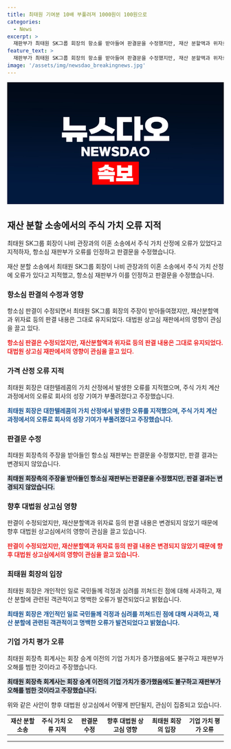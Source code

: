 ```yaml
---
title: 최태원 기여분 10배 부풀려져 1000원이 100원으로
categories:
  - News
excerpt: >
  재판부가 최태원 SK그룹 회장의 항소를 받아들여 판결문을 수정했지만, 재산 분할액과 위자료 등의 판결 내용은 그대로 유지됐습니다. 주식 가치 산정에 대한 오류를 지적한 최 회장은 1994년 대한텔레콤 주식 취득 시의 가치를 강조하며 항소했고, 회계사를 통해 이를 뒷받침했습니다. 이에 항소심 재판부는 주장을 받아들여 판결문을 수정했지만, 판결 내용은 변하지 않았습니다. 앞으로 대법원 상고심 재판에서 이 사안의 영향이 크게 논의될 전망입니다.
feature_text: >
  재판부가 최태원 SK그룹 회장의 항소를 받아들여 판결문을 수정했지만, 재산 분할액과 위자료 등의 판결 내용은 그대로 유지됐습니다. 주식 가치 산정에 대한 오류를 지적한 최 회장은 1994년 대한텔레콤 주식 취득 시의 가치를 강조하며 항소했고, 회계사를 통해 이를 뒷받침했습니다. 이에 항소심 재판부는 주장을 받아들여 판결문을 수정했지만, 판결 내용은 변하지 않았습니다. 앞으로 대법원 상고심 재판에서 이 사안의 영향이 크게 논의될 전망입니다.
image: '/assets/img/newsdao_breakingnews.jpg'
---
```


<p><img src="/assets/img/newsdao_breakingnews.jpg" alt="firstkoreanews 속보" /></p>

<h2 data-ke-size="size26">재산 분할 소송에서의 주식 가치 오류 지적</h2>

<p data-ke-size="size16">최태원 SK그룹 회장이 나비 관장과의 이혼 소송에서 주식 가치 산정에 오류가 있었다고 지적하자, 항소심 재판부가 오류를 인정하고 판결문을 수정했습니다.</p>

<p>재산 분할 소송에서 최태원 SK그룹 회장이 나비 관장과의 이혼 소송에서 주식 가치 산정에 오류가 있다고 지적했고, 항소심 재판부가 이를 인정하고 판결문을 수정했습니다.</p>

<h3>항소심 판결의 수정과 영향</h3>

<p data-ke-size="size16">항소심 판결이 수정되면서 최태원 SK그룹 회장의 주장이 받아들여졌지만, 재산분할액과 위자료 등의 판결 내용은 그대로 유지되었다. 대법원 상고심 재판에서의 영향이 관심을 끌고 있다.</p>

<p><strong><span style="color: #ee2323;">항소심 판결은 수정되었지만, 재산분할액과 위자료 등의 판결 내용은 그대로 유지되었다. 대법원 상고심 재판에서의 영향이 관심을 끌고 있다.</span></strong></p>

<h3>가격 산정 오류 지적</h3>

<p data-ke-size="size16">최태원 회장은 대한텔레콤의 가치 산정에서 발생한 오류를 지적했으며, 주식 가치 계산 과정에서의 오류로 회사의 성장 기여가 부풀려졌다고 주장했습니다.</p>

<p><strong><span style="color: #1a5490;">최태원 회장은 대한텔레콤의 가치 산정에서 발생한 오류를 지적했으며, 주식 가치 계산 과정에서의 오류로 회사의 성장 기여가 부풀려졌다고 주장했습니다.</span></strong></p>

<h3>판결문 수정</h3>

<p data-ke-size="size16">최태원 회장측의 주장을 받아들인 항소심 재판부는 판결문을 수정했지만, 판결 결과는 변경되지 않았습니다.</p>

<p><span style="background-color: #21538527;"><strong>최태원 회장측의 주장을 받아들인 항소심 재판부는 판결문을 수정했지만, 판결 결과는 변경되지 않았습니다.</strong></span></p>

<h3>향후 대법원 상고심 영향</h3>

<p data-ke-size="size16">판결이 수정되었지만, 재산분할액과 위자료 등의 판결 내용은 변경되지 않았기 때문에 향후 대법원 상고심에서의 영향이 관심을 끌고 있습니다.</p>

<p><strong><span style="color: #ee2323;">판결이 수정되었지만, 재산분할액과 위자료 등의 판결 내용은 변경되지 않았기 때문에 향후 대법원 상고심에서의 영향이 관심을 끌고 있습니다.</span></strong></p>

<h3>최태원 회장의 입장</h3>

<p data-ke-size="size16">최태원 회장은 개인적인 일로 국민들께 걱정과 심려를 끼쳐드린 점에 대해 사과하고, 재산 분할에 관련된 객관적이고 명백한 오류가 발견되었다고 밝혔습니다.</p>

<p><strong><span style="color: #1a5490;">최태원 회장은 개인적인 일로 국민들께 걱정과 심려를 끼쳐드린 점에 대해 사과하고, 재산 분할에 관련된 객관적이고 명백한 오류가 발견되었다고 밝혔습니다.</span></strong></p>

<h3>기업 가치 평가 오류</h3>

<p data-ke-size="size16">최태원 회장측 회계사는 회장 승계 이전의 기업 가치가 증가했음에도 불구하고 재판부가 오해를 범한 것이라고 주장했습니다.</p>

<p><span style="background-color: #21538527;"><strong>최태원 회장측 회계사는 회장 승계 이전의 기업 가치가 증가했음에도 불구하고 재판부가 오해를 범한 것이라고 주장했습니다.</strong></span></p>

<p>위와 같은 사안이 향후 대법원 상고심에서 어떻게 판단될지, 관심이 집중되고 있습니다.</p>

<table>
    <tbody>
        <tr>
            <td style="text-align: center; height: 17px;"><b>재산 분할 소송</b></td>
            <td style="text-align: center; height: 17px;"><b>주식 가치 오류 지적</b></td>
            <td style="text-align: center; height: 17px;"><b>판결문 수정</b></td>
            <td style="text-align: center; height: 17px;"><b>향후 대법원 상고심 영향</b></td>
            <td style="text-align: center; height: 17px;"><b>최태원 회장의 입장</b></td>
            <td style="text-align: center; height: 17px;"><b>기업 가치 평가 오류</b></td>
        </tr>
    </tbody>
</table>

<p><hr></p>

